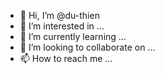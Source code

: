 - 👋 Hi, I’m @du-thien
- 👀 I’m interested in ...
- 🌱 I’m currently learning ...
- 💞️ I’m looking to collaborate on ...
- 📫 How to reach me ...

<!---
du-thien/du-thien is a ✨ special ✨ repository because its `README.md` (this file) appears on your GitHub profile.
You can click the Preview link to take a look at your changes.
--->
